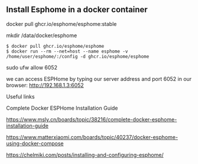 
## Install Esphome in a docker container

docker pull ghcr.io/esphome/esphome:stable

mkdir /data/docker/esphome


~~~
$ docker pull ghcr.io/esphome/esphome
$ docker run --rm --net=host --name esphome -v /home/user/esphome/:/config -d ghcr.io/esphome/esphome
~~~


sudo ufw allow 6052


we can access ESPHome by typing our server address and port 6052 in our browser: http://192.168.1.3:6052


Useful links

Complete Docker ESPHome Installation Guide

https://www.msly.cn/boards/topic/38216/complete-docker-esphome-installation-guide

https://www.matterxiaomi.com/boards/topic/40237/docker-esphome-using-docker-compose

https://chelmiki.com/posts/installing-and-configuring-esphome/